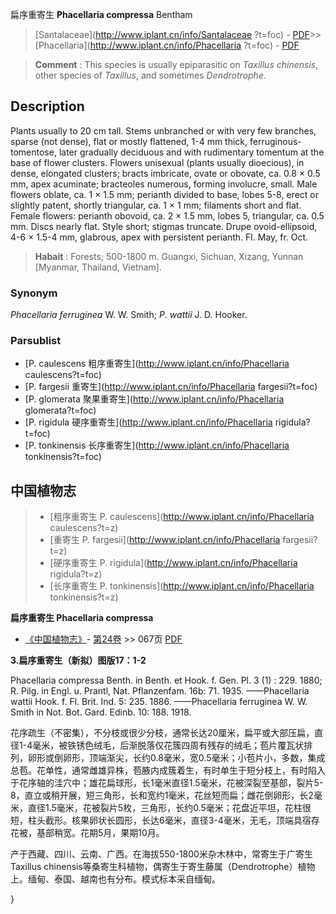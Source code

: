扁序重寄生 **Phacellaria compressa** Bentham

> [Santalaceae](http://www.iplant.cn/info/Santalaceae ?t=foc) - [PDF](http://iplant.cn/foc/pdf/Santalaceae.pdf)>>[Phacellaria](http://www.iplant.cn/info/Phacellaria ?t=foc) - [PDF](http://www.iplant.cn/foc/pdf/Phacellaria.pdf)

> **Comment** : 
> This species is usually epiparasitic on *Taxillus* *chinensis*, other species of *Taxillus*, and sometimes *Dendrotrophe*.

## Description

Plants usually to 20 cm tall. Stems unbranched or with very few branches, sparse (not dense), flat or mostly flattened, 1-4 mm thick, ferruginous-tomentose, later gradually deciduous and with rudimentary tomentum at the base of flower clusters. Flowers unisexual (plants usually dioecious), in dense, elongated clusters; bracts imbricate, ovate or obovate, ca. 0.8 × 0.5 mm, apex acuminate; bracteoles numerous, forming involucre, small. Male flowers oblate, ca. 1 × 1.5 mm; perianth divided to base, lobes 5-8, erect or slightly patent, shortly triangular, ca. 1 × 1 mm; filaments short and flat. Female flowers: perianth obovoid, ca. 2 × 1.5 mm, lobes 5, triangular, ca. 0.5 mm. Discs nearly flat. Style short; stigmas truncate. Drupe ovoid-ellipsoid, 4-6 × 1.5-4 mm, glabrous, apex with persistent perianth. Fl. May, fr. Oct.

> **Habait** : 
> Forests; 500-1800 m. Guangxi, Sichuan, Xizang, Yunnan [Myanmar, Thailand, Vietnam].

### Synonym
*Phacellaria* *ferruginea* W. W. Smith; *P*. *wattii* J. D. Hooker.

### Parsublist

* [P.  caulescens  粗序重寄生](http://www.iplant.cn/info/Phacellaria caulescens?t=foc)
* [P.  fargesii  重寄生](http://www.iplant.cn/info/Phacellaria fargesii?t=foc)
* [P.  glomerata  聚果重寄生](http://www.iplant.cn/info/Phacellaria glomerata?t=foc)
* [P.  rigidula  硬序重寄生](http://www.iplant.cn/info/Phacellaria rigidula?t=foc)
* [P.  tonkinensis  长序重寄生](http://www.iplant.cn/info/Phacellaria tonkinensis?t=foc)

## 中国植物志

> * [粗序重寄生  P.  caulescens](http://www.iplant.cn/info/Phacellaria caulescens?t=z)
> * [重寄生  P.  fargesii](http://www.iplant.cn/info/Phacellaria fargesii?t=z)
> * [硬序重寄生  P.  rigidula](http://www.iplant.cn/info/Phacellaria rigidula?t=z)
> * [长序重寄生  P.  tonkinensis](http://www.iplant.cn/info/Phacellaria tonkinensis?t=z)

**扁序重寄生 Phacellaria compressa**

* [《中国植物志》](http://www.iplant.cn/frps)- [第24卷](http://www.iplant.cn/frps/vol/24) >> 067页 [PDF](http://www.iplant.cn/frps/pdf/24/067a.pdf)

**3.扁序重寄生（新拟）图版17：1-2**

Phacellaria compressa Benth. in Benth. et Hook. f. Gen. Pl. 3 (1) : 229. 1880; R. Pilg. in Engl. u. Prantl, Nat. Pflanzenfam. 16b: 71. 1935. ——Phacellaria wattii Hook. f. Fl. Brit. Ind. 5: 235. 1886. ——Phacellaria ferruginea W. W. Smith in Not. Bot. Gard. Edinb. 10: 188. 1918.

花序疏生（不密集），不分枝或很少分枝，通常长达20厘米，扁平或大部压扁，直径1-4毫米，被铁锈色绒毛，后渐脱落仅花簇四周有残存的绒毛；苞片覆瓦状排列，卵形或倒卵形，顶端渐尖，长约0.8毫米，宽0.5毫米；小苞片小，多数，集成总苞。花单性，通常雌雄异株，苞腋内成簇着生，有时单生于短分枝上，有时陷入于花序轴的洼穴中；雄花扁球形，长1毫米直径1.5毫米，花被深裂至基部，裂片5-8，直立或稍开展，短三角形，长和宽约1毫米，花丝短而扁；雌花倒卵形，长2毫米，直径1.5毫米，花被裂片5枚，三角形，长约0.5毫米；花盘近平坦，花柱很短，柱头截形。核果卵状长圆形，长达6毫米，直径3-4毫米，无毛，顶端具宿存花被，基部稍宽。花期5月，果期10月。

产于西藏、四川、云南、广西。在海拔550-1800米杂木林中，常寄生于广寄生Taxillus chinensis等桑寄生科植物，偶寄生于寄生藤属（Dendrotrophe）植物上。缅甸、泰国、越南也有分布。模式标本采自缅甸。

}